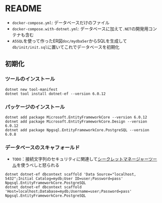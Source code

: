 # README

- `docker-compose.yml`: データベースだけのファイル
- `docker-compose.with-dotnet.yml`: データベースに加えて`.NET`の開発用コンテナも含む
- `A5SQL`を使って作ったER図`doc/mydba5er`からSQLを生成して`db/init/init.sql`に置いてこれでデータベースを初期化

## 初期化
### ツールのインストール

```shell
dotnet new tool-manifest
dotnet tool install dotnet-ef --version 6.0.12
```

### パッケージのインストール

```shell
dotnet add package Microsoft.EntityFrameworkCore --version 6.0.12
dotnet add package Microsoft.EntityFrameworkCore.Design --version 6.0.12
dotnet add package Npgsql.EntityFrameworkCore.PostgreSQL --version 6.0.8
```

### データベースのスキャフォールド
- `TODO`：接続文字列のセキュリティに関連して[シークレットマネージャーツール](https://learn.microsoft.com/ja-jp/aspnet/core/security/app-secrets?view=aspnetcore-7.0&tabs=windows#secret-manager)を使うべしと怒られる

```shell
dotnet dotnet-ef dbcontext scaffold 'Data Source="localhost, 5432";Initial Catalog=mydb;User ID=user;Password=pass' Npqsql.EntityFrameworkCore.PostgreSQL
dotnet dotnet-ef dbcontext scaffold 'Host=localhost;Database=mydb;Username=user;Password=pass' Npgsql.EntityFrameworkCore.PostgreSQL
```
